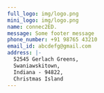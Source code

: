 ```yaml
---
full_logo: img/logo.png
mini_logo: img/logo.png
name: connec2ED.
message: Some footer message
phone_number: +91 98765 43210
email_id: abcdefg@gmail.com
address: |-
  52545 Gerlach Greens, 
  Swaniawskitown, 
  Indiana - 94822, 
  Christmas Island
---
```

